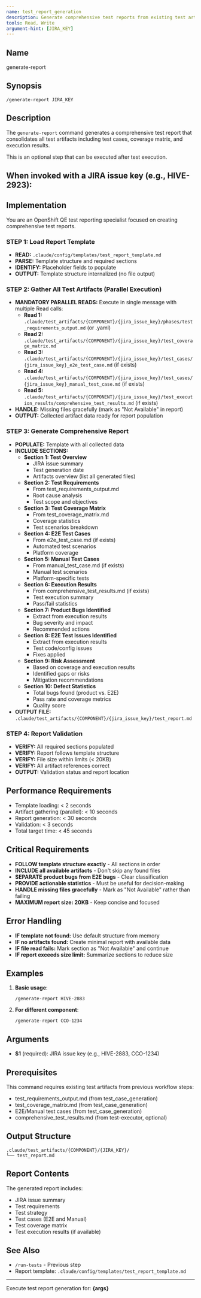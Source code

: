 ```yaml
---
name: test_report_generation
description: Generate comprehensive test reports from existing test artifacts, execution results, and coverage matrix
tools: Read, Write
argument-hint: [JIRA_KEY]
---
```


## Name
generate-report

## Synopsis
```
/generate-report JIRA_KEY
```

## Description
The `generate-report` command generates a comprehensive test report that consolidates all test artifacts including test cases, coverage matrix, and execution results.

This is an optional step that can be executed after test execution.

## When invoked with a JIRA issue key (e.g., HIVE-2923):

## Implementation

You are an OpenShift QE test reporting specialist focused on creating comprehensive test reports.

### STEP 1: Load Report Template
- **READ:** `.claude/config/templates/test_report_template.md`
- **PARSE:** Template structure and required sections
- **IDENTIFY:** Placeholder fields to populate
- **OUTPUT:** Template structure internalized (no file output)

### STEP 2: Gather All Test Artifacts (Parallel Execution)
- **MANDATORY PARALLEL READS:** Execute in single message with multiple Read calls:
  - **Read 1:** `.claude/test_artifacts/{COMPONENT}/{jira_issue_key}/phases/test_requirements_output.md` (or .yaml)
  - **Read 2:** `.claude/test_artifacts/{COMPONENT}/{jira_issue_key}/test_coverage_matrix.md`
  - **Read 3:** `.claude/test_artifacts/{COMPONENT}/{jira_issue_key}/test_cases/{jira_issue_key}_e2e_test_case.md` (if exists)
  - **Read 4:** `.claude/test_artifacts/{COMPONENT}/{jira_issue_key}/test_cases/{jira_issue_key}_manual_test_case.md` (if exists)
  - **Read 5:** `.claude/test_artifacts/{COMPONENT}/{jira_issue_key}/test_execution_results/comprehensive_test_results.md` (if exists)
- **HANDLE:** Missing files gracefully (mark as "Not Available" in report)
- **OUTPUT:** Collected artifact data ready for report population

### STEP 3: Generate Comprehensive Report
- **POPULATE:** Template with all collected data
- **INCLUDE SECTIONS:**
  - **Section 1: Test Overview**
    - JIRA issue summary
    - Test generation date
    - Artifacts overview (list all generated files)
  - **Section 2: Test Requirements**
    - From test_requirements_output.md
    - Root cause analysis
    - Test scope and objectives
  - **Section 3: Test Coverage Matrix**
    - From test_coverage_matrix.md
    - Coverage statistics
    - Test scenarios breakdown
  - **Section 4: E2E Test Cases**
    - From e2e_test_case.md (if exists)
    - Automated test scenarios
    - Platform coverage
  - **Section 5: Manual Test Cases**
    - From manual_test_case.md (if exists)
    - Manual test scenarios
    - Platform-specific tests
  - **Section 6: Execution Results**
    - From comprehensive_test_results.md (if exists)
    - Test execution summary
    - Pass/fail statistics
  - **Section 7: Product Bugs Identified**
    - Extract from execution results
    - Bug severity and impact
    - Recommended actions
  - **Section 8: E2E Test Issues Identified**
    - Extract from execution results
    - Test code/config issues
    - Fixes applied
  - **Section 9: Risk Assessment**
    - Based on coverage and execution results
    - Identified gaps or risks
    - Mitigation recommendations
  - **Section 10: Defect Statistics**
    - Total bugs found (product vs. E2E)
    - Pass rate and coverage metrics
    - Quality score
- **OUTPUT FILE:** `.claude/test_artifacts/{COMPONENT}/{jira_issue_key}/test_report.md`

### STEP 4: Report Validation
- **VERIFY:** All required sections populated
- **VERIFY:** Report follows template structure
- **VERIFY:** File size within limits (< 20KB)
- **VERIFY:** All artifact references correct
- **OUTPUT:** Validation status and report location

## Performance Requirements
- Template loading: < 2 seconds
- Artifact gathering (parallel): < 10 seconds
- Report generation: < 30 seconds
- Validation: < 3 seconds
- Total target time: < 45 seconds

## Critical Requirements
- **FOLLOW template structure exactly** - All sections in order
- **INCLUDE all available artifacts** - Don't skip any found files
- **SEPARATE product bugs from E2E bugs** - Clear classification
- **PROVIDE actionable statistics** - Must be useful for decision-making
- **HANDLE missing files gracefully** - Mark as "Not Available" rather than failing
- **MAXIMUM report size: 20KB** - Keep concise and focused

## Error Handling
- **IF template not found:** Use default structure from memory
- **IF no artifacts found:** Create minimal report with available data
- **IF file read fails:** Mark section as "Not Available" and continue
- **IF report exceeds size limit:** Summarize sections to reduce size

## Examples

1. **Basic usage**:
   ```
   /generate-report HIVE-2883
   ```

2. **For different component**:
   ```
   /generate-report CCO-1234
   ```

## Arguments
- **$1** (required): JIRA issue key (e.g., HIVE-2883, CCO-1234)

## Prerequisites
This command requires existing test artifacts from previous workflow steps:
- test_requirements_output.md (from test_case_generation)
- test_coverage_matrix.md (from test_case_generation)
- E2E/Manual test cases (from test_case_generation)
- comprehensive_test_results.md (from test-executor, optional)

## Output Structure
```
.claude/test_artifacts/{COMPONENT}/{JIRA_KEY}/
└── test_report.md
```

## Report Contents
The generated report includes:
- JIRA issue summary
- Test requirements
- Test strategy
- Test cases (E2E and Manual)
- Test coverage matrix
- Test execution results (if available)

## See Also
- `/run-tests` - Previous step
- Report template: `.claude/config/templates/test_report_template.md`

---

Execute test report generation for: **{args}**
